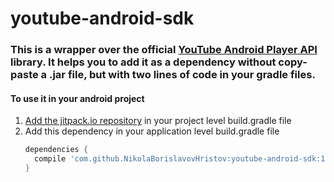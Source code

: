 # youtube-android-sdk

### This is a wrapper over the official [YouTube Android Player API](https://developers.google.com/youtube/android/player/downloads/) library. It helps you to add it as a dependency without copy-paste a .jar file, but with two lines of code in your gradle files.

#### To use it in your android project
1. [Add the jitpack.io repository](https://jitpack.io/docs/ANDROID/#installing) in your project level build.gradle file
2. Add this dependency in your application level build.gradle file
    ```gradle
    dependencies {
      compile 'com.github.NikolaBorislavovHristov:youtube-android-sdk:1.2.2'
    }
    ```